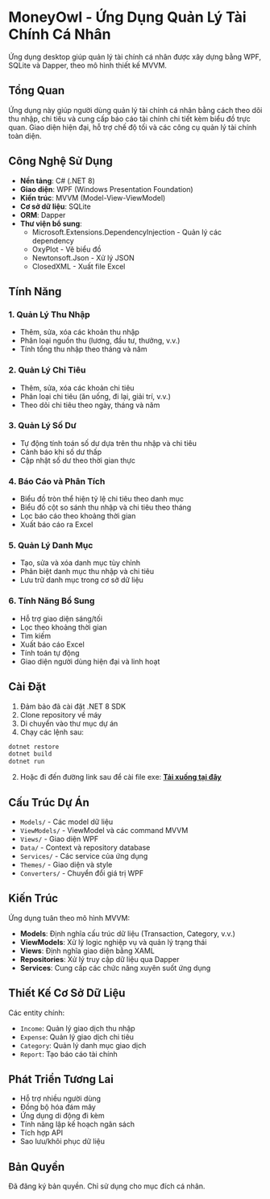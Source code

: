 # MoneyOwl - Ứng Dụng Quản Lý Tài Chính Cá Nhân

Ứng dụng desktop giúp quản lý tài chính cá nhân được xây dựng bằng WPF, SQLite và Dapper, theo mô hình thiết kế MVVM.

## Tổng Quan

Ứng dụng này giúp người dùng quản lý tài chính cá nhân bằng cách theo dõi thu nhập, chi tiêu và cung cấp báo cáo tài chính chi tiết kèm biểu đồ trực quan. Giao diện hiện đại, hỗ trợ chế độ tối và các công cụ quản lý tài chính toàn diện.

## Công Nghệ Sử Dụng

-   **Nền tảng**: C# (.NET 8)
-   **Giao diện**: WPF (Windows Presentation Foundation)
-   **Kiến trúc**: MVVM (Model-View-ViewModel)
-   **Cơ sở dữ liệu**: SQLite
-   **ORM**: Dapper
-   **Thư viện bổ sung**:
    -   Microsoft.Extensions.DependencyInjection - Quản lý các dependency
    -   OxyPlot - Vẽ biểu đồ
    -   Newtonsoft.Json - Xử lý JSON
    -   ClosedXML - Xuất file Excel

## Tính Năng

### 1. Quản Lý Thu Nhập

-   Thêm, sửa, xóa các khoản thu nhập
-   Phân loại nguồn thu (lương, đầu tư, thưởng, v.v.)
-   Tính tổng thu nhập theo tháng và năm

### 2. Quản Lý Chi Tiêu

-   Thêm, sửa, xóa các khoản chi tiêu
-   Phân loại chi tiêu (ăn uống, đi lại, giải trí, v.v.)
-   Theo dõi chi tiêu theo ngày, tháng và năm

### 3. Quản Lý Số Dư

-   Tự động tính toán số dư dựa trên thu nhập và chi tiêu
-   Cảnh báo khi số dư thấp
-   Cập nhật số dư theo thời gian thực

### 4. Báo Cáo và Phân Tích

-   Biểu đồ tròn thể hiện tỷ lệ chi tiêu theo danh mục
-   Biểu đồ cột so sánh thu nhập và chi tiêu theo tháng
-   Lọc báo cáo theo khoảng thời gian
-   Xuất báo cáo ra Excel

### 5. Quản Lý Danh Mục

-   Tạo, sửa và xóa danh mục tùy chỉnh
-   Phân biệt danh mục thu nhập và chi tiêu
-   Lưu trữ danh mục trong cơ sở dữ liệu

### 6. Tính Năng Bổ Sung

-   Hỗ trợ giao diện sáng/tối
-   Lọc theo khoảng thời gian
-   Tìm kiếm
-   Xuất báo cáo Excel
-   Tính toán tự động
-   Giao diện người dùng hiện đại và linh hoạt

## Cài Đặt

1. Đảm bảo đã cài đặt .NET 8 SDK
2. Clone repository về máy
3. Di chuyển vào thư mục dự án
4. Chạy các lệnh sau:

```bash
dotnet restore
dotnet build
dotnet run
```

2. Hoặc đi đến đường link sau để cài file exe: [**Tải xuống tại đây**](https://github.com/dinhnguyen888/PersonalFinanceManagement/releases/tag/v1.0.0)

## Cấu Trúc Dự Án

-   `Models/` - Các model dữ liệu
-   `ViewModels/` - ViewModel và các command MVVM
-   `Views/` - Giao diện WPF
-   `Data/` - Context và repository database
-   `Services/` - Các service của ứng dụng
-   `Themes/` - Giao diện và style
-   `Converters/` - Chuyển đổi giá trị WPF

## Kiến Trúc

Ứng dụng tuân theo mô hình MVVM:

-   **Models**: Định nghĩa cấu trúc dữ liệu (Transaction, Category, v.v.)
-   **ViewModels**: Xử lý logic nghiệp vụ và quản lý trạng thái
-   **Views**: Định nghĩa giao diện bằng XAML
-   **Repositories**: Xử lý truy cập dữ liệu qua Dapper
-   **Services**: Cung cấp các chức năng xuyên suốt ứng dụng

## Thiết Kế Cơ Sở Dữ Liệu

Các entity chính:

-   `Income`: Quản lý giao dịch thu nhập
-   `Expense`: Quản lý giao dịch chi tiêu
-   `Category`: Quản lý danh mục giao dịch
-   `Report`: Tạo báo cáo tài chính

## Phát Triển Tương Lai

-   Hỗ trợ nhiều người dùng
-   Đồng bộ hóa đám mây
-   Ứng dụng di động đi kèm
-   Tính năng lập kế hoạch ngân sách
-   Tích hợp API
-   Sao lưu/khôi phục dữ liệu

## Bản Quyền

Đã đăng ký bản quyền. Chỉ sử dụng cho mục đích cá nhân.
